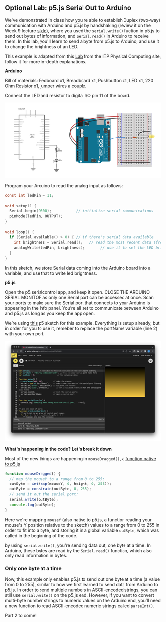 ## Optional Lab: p5.js Serial Out to Arduino

We've demonstrated in class how you're able to establish Duplex (two-way) communication with Arduino and p5.js by handshaking (review it on the Week 9 lecture [slide](https://docs.google.com/presentation/d/1n_S3ss0V8yoHElHRGH3fwzL3Hb48LbnF2S3iw4Vmg_E/edit#slide=id.g17dc17132de_0_82)), where you used the `serial.write()` fuction in p5.js to send out bytes of information, and `Serial.read()` in Arduino to receive them. In this lab, you'll learn to send a byte from p5.js to Arduino, and use it to change the brightness of an LED.

This example is adapted from this [Lab](https://itp.nyu.edu/physcomp/labs/labs-serial-communication/lab-serial-output-from-p5-js/) from the ITP Physical Computing site, follow it for more in-depth explanations.

**Arduino**

Bill of materials: Redboard x1, Breadboard x1, Pushbutton x1, LED x1, 220 Ohm Resistor x1, jumper wires a couple.

Connect the LED and resistor to digital I/O pin 11 of the board.

![schematic](led_schematic.png)

Program your Arduino to read the analog input as follows:

```c
const int ledPin = 11;

void setup() {
  Serial.begin(9600);           // initialize serial communications
  pinMode(ledPin, OUTPUT);
}

void loop() {
  if (Serial.available() > 0) { // if there's serial data available
    int brightness = Serial.read();   // read the most recent data (from 0 to 255), store in a variable
    analogWrite(ledPin, brightness);       // use it to set the LED brightness
  }
}
```

In this sketch, we store Serial data coming into the Arduino board into a variable, and use that to write led brightness.

**p5.js**

Open the p5.serialcontrol app, and keep it open. CLOSE THE ARDUINO SERIAL MONITOR as only one Serial port can be accessed at once. Scan your ports to make sure the Serial port that connects to your Arduino is appearing in the Info panel. You’re all set to communicate between Arduino and p5.js as long as you keep the app open.

We’re using [this](https://editor.p5js.org/sandpills/sketches/kM5DkOhM0) p5 sketch for this example. Everything is setup already, but in order for you to use it, remeber to replace the portName variable (line 2) with your own port.

![port name on line 2](mousedrag.png)

**What's happening in the code? Let's break it down**

Most of the new things are happening in `mouseDragged()`, a [function native to p5.js](https://p5js.org/reference/#/p5/mouseDragged)

```js
function mouseDragged() {
  // map the mouseY to a range from 0 to 255:
  outByte = int(map(mouseY, 0, height, 0, 255));
  outByte = constrain(outByte, 0, 255);
  // send it out the serial port:
  serial.write(outByte);
  console.log(outByte);
}
```

Here we're mapping `mouseY` (also native to p5.js, a function reading your mouse's Y position relative to the sketch) values to a range from 0 to 255 in order to fit into a byte, and storing it in a global variable `outByte`, which was called in the beginning of the code.

by using `serial.write()`, you're sending data out, one byte at a time. In Arduino, these bytes are read by the `Serial.read()` function, which also only read information in bytes.

### Only one byte at a time

Now, this example only enables p5.js to send out one byte at a time (a value from 0 to 255), similar to how we first learned to send data from Arduino to p5.js. In order to send multiple numbers in ASCII-encoded strings, you can still use `serial.write()` on the p5.js end. However, if you want to convert multi-byte number strings to numeric values on the Arduino end, you’ll need a new function to read ASCII-encoded numeric strings called `parseInt()`.

Part 2 to come!
